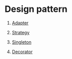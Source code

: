 # Design pattern

1. [Adapter](/adapter/README.md)

2. [Strategy](/strategy/README.md)

3. [Singleton](/singleton/README.md)

4. [Decorator](/decorator/README.md)
